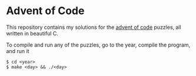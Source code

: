 # Advent of Code

This repository contains my solutions for the [advent of code](https://adventofcode.com/) puzzles, all written in beautiful C.

To compile and run any of the puzzles, go to the year, compile the program, and run it

    $ cd <year>
    $ make <day> && ./<day>

